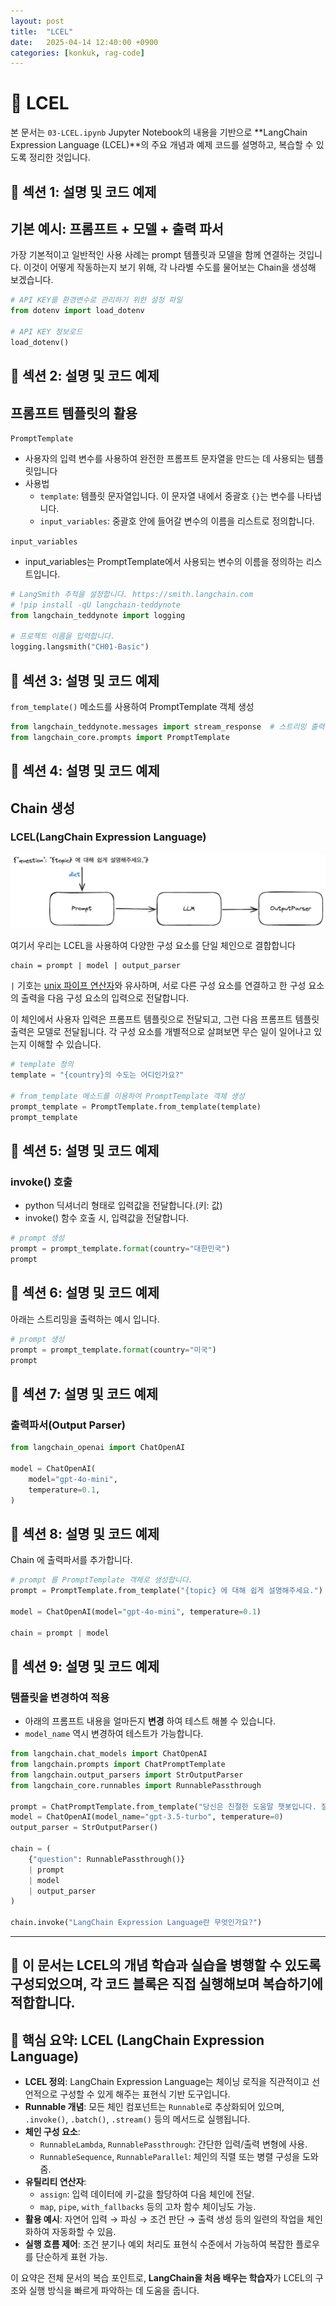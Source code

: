 ```yaml
---
layout: post
title:  "LCEL"
date:   2025-04-14 12:40:00 +0900
categories: [konkuk, rag-code]
--- 
```

# 📘 LCEL 

본 문서는 `03-LCEL.ipynb` Jupyter Notebook의 내용을 기반으로 **LangChain Expression Language (LCEL)**의 주요 개념과 예제 코드를 설명하고, 복습할 수 있도록 정리한 것입니다.

## 🧩 섹션 1: 설명 및 코드 예제

## 기본 예시: 프롬프트 + 모델 + 출력 파서

가장 기본적이고 일반적인 사용 사례는 prompt 템플릿과 모델을 함께 연결하는 것입니다. 이것이 어떻게 작동하는지 보기 위해, 각 나라별 수도를 물어보는 Chain을 생성해 보겠습니다.


```python
# API KEY를 환경변수로 관리하기 위한 설정 파일
from dotenv import load_dotenv

# API KEY 정보로드
load_dotenv()
```

## 🧩 섹션 2: 설명 및 코드 예제

## 프롬프트 템플릿의 활용

`PromptTemplate`

- 사용자의 입력 변수를 사용하여 완전한 프롬프트 문자열을 만드는 데 사용되는 템플릿입니다
- 사용법
  - `template`: 템플릿 문자열입니다. 이 문자열 내에서 중괄호 `{}`는 변수를 나타냅니다.
  - `input_variables`: 중괄호 안에 들어갈 변수의 이름을 리스트로 정의합니다.

`input_variables`

- input_variables는 PromptTemplate에서 사용되는 변수의 이름을 정의하는 리스트입니다.

```python
# LangSmith 추적을 설정합니다. https://smith.langchain.com
# !pip install -qU langchain-teddynote
from langchain_teddynote import logging

# 프로젝트 이름을 입력합니다.
logging.langsmith("CH01-Basic")
```

## 🧩 섹션 3: 설명 및 코드 예제

`from_template()` 메소드를 사용하여 PromptTemplate 객체 생성


```python
from langchain_teddynote.messages import stream_response  # 스트리밍 출력
from langchain_core.prompts import PromptTemplate
```

## 🧩 섹션 4: 설명 및 코드 예제

## Chain 생성

### LCEL(LangChain Expression Language)

<div style="text-align: center;">
  <img src="/assets/images/mustree/lcel.png">
</div>

여기서 우리는 LCEL을 사용하여 다양한 구성 요소를 단일 체인으로 결합합니다

```
chain = prompt | model | output_parser
```

`|` 기호는 [unix 파이프 연산자](<https://en.wikipedia.org/wiki/Pipeline_(Unix)>)와 유사하며, 서로 다른 구성 요소를 연결하고 한 구성 요소의 출력을 다음 구성 요소의 입력으로 전달합니다.

이 체인에서 사용자 입력은 프롬프트 템플릿으로 전달되고, 그런 다음 프롬프트 템플릿 출력은 모델로 전달됩니다. 각 구성 요소를 개별적으로 살펴보면 무슨 일이 일어나고 있는지 이해할 수 있습니다.


```python
# template 정의
template = "{country}의 수도는 어디인가요?"

# from_template 메소드를 이용하여 PromptTemplate 객체 생성
prompt_template = PromptTemplate.from_template(template)
prompt_template
```

## 🧩 섹션 5: 설명 및 코드 예제

### invoke() 호출

- python 딕셔너리 형태로 입력값을 전달합니다.(키: 값)
- invoke() 함수 호출 시, 입력값을 전달합니다.

```python
# prompt 생성
prompt = prompt_template.format(country="대한민국")
prompt
```

## 🧩 섹션 6: 설명 및 코드 예제

아래는 스트리밍을 출력하는 예시 입니다.

```python
# prompt 생성
prompt = prompt_template.format(country="미국")
prompt
```

## 🧩 섹션 7: 설명 및 코드 예제

### 출력파서(Output Parser)


```python
from langchain_openai import ChatOpenAI

model = ChatOpenAI(
    model="gpt-4o-mini",
    temperature=0.1,
)
```

## 🧩 섹션 8: 설명 및 코드 예제

Chain 에 출력파서를 추가합니다.

```python
# prompt 를 PromptTemplate 객체로 생성합니다.
prompt = PromptTemplate.from_template("{topic} 에 대해 쉽게 설명해주세요.")

model = ChatOpenAI(model="gpt-4o-mini", temperature=0.1)

chain = prompt | model
```

## 🧩 섹션 9: 설명 및 코드 예제

### 템플릿을 변경하여 적용

- 아래의 프롬프트 내용을 얼마든지 **변경** 하여 테스트 해볼 수 있습니다.
- `model_name` 역시 변경하여 테스트가 가능합니다.

```python
from langchain.chat_models import ChatOpenAI
from langchain.prompts import ChatPromptTemplate
from langchain.output_parsers import StrOutputParser
from langchain_core.runnables import RunnablePassthrough

prompt = ChatPromptTemplate.from_template("당신은 친절한 도움말 챗봇입니다. 질문: {question}")
model = ChatOpenAI(model_name="gpt-3.5-turbo", temperature=0)
output_parser = StrOutputParser()

chain = (
    {"question": RunnablePassthrough()}
    | prompt
    | model
    | output_parser
)

chain.invoke("LangChain Expression Language란 무엇인가요?")
```

---
📌 이 문서는 LCEL의 개념 학습과 실습을 병행할 수 있도록 구성되었으며, 각 코드 블록은 직접 실행해보며 복습하기에 적합합니다.  
---

## 🧠 핵심 요약: LCEL (LangChain Expression Language)

- **LCEL 정의**: LangChain Expression Language는 체이닝 로직을 직관적이고 선언적으로 구성할 수 있게 해주는 표현식 기반 도구입니다.
- **Runnable 개념**: 모든 체인 컴포넌트는 `Runnable`로 추상화되어 있으며, `.invoke()`, `.batch()`, `.stream()` 등의 메서드로 실행됩니다.
- **체인 구성 요소**:
  - `RunnableLambda`, `RunnablePassthrough`: 간단한 입력/출력 변형에 사용.
  - `RunnableSequence`, `RunnableParallel`: 체인의 직렬 또는 병렬 구성을 도와줌.
- **유틸리티 연산자**:
  - `assign`: 입력 데이터에 키-값을 할당하여 다음 체인에 전달.
  - `map`, `pipe`, `with_fallbacks` 등의 고차 함수 체이닝도 가능.
- **활용 예시**: 자연어 입력 → 파싱 → 조건 판단 → 출력 생성 등의 일련의 작업을 체인화하여 자동화할 수 있음.
- **실행 흐름 제어**: 조건 분기나 예외 처리도 표현식 수준에서 가능하여 복잡한 플로우를 단순하게 표현 가능.

이 요약은 전체 문서의 복습 포인트로, **LangChain을 처음 배우는 학습자**가 LCEL의 구조와 실행 방식을 빠르게 파악하는 데 도움을 줍니다.
